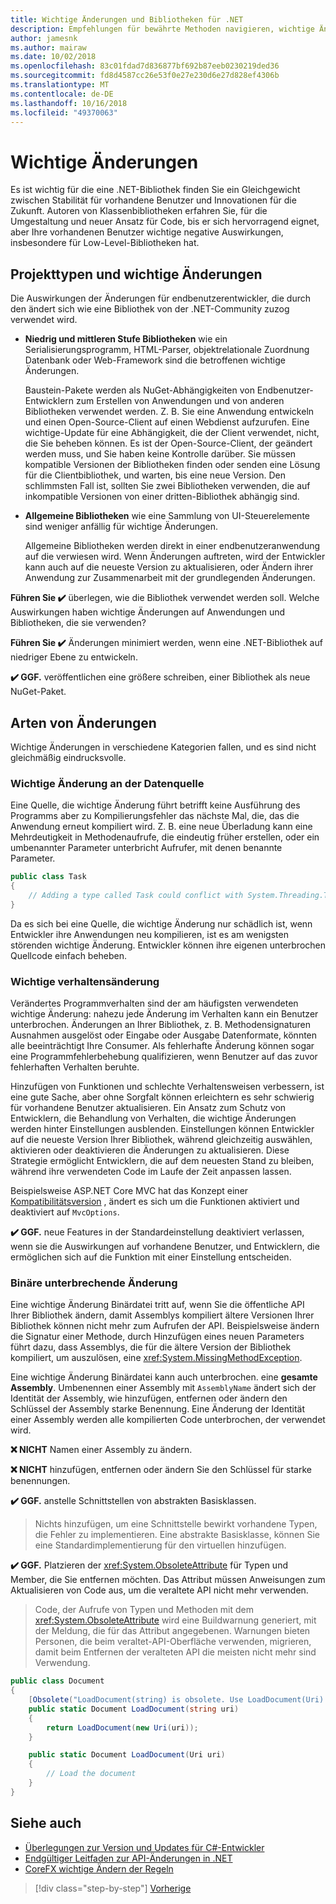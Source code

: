 ```yaml
---
title: Wichtige Änderungen und Bibliotheken für .NET
description: Empfehlungen für bewährte Methoden navigieren, wichtige Änderungen, wenn Sie Bibliotheken für .NET zu erstellen.
author: jamesnk
ms.author: mairaw
ms.date: 10/02/2018
ms.openlocfilehash: 83c01fdad7d836877bf692b87eeb0230219ded36
ms.sourcegitcommit: fd8d4587cc26e53f0e27e230d6e27d828ef4306b
ms.translationtype: MT
ms.contentlocale: de-DE
ms.lasthandoff: 10/16/2018
ms.locfileid: "49370063"
---
```

# <a name="breaking-changes"></a>Wichtige Änderungen

Es ist wichtig für die eine .NET-Bibliothek finden Sie ein Gleichgewicht zwischen Stabilität für vorhandene Benutzer und Innovationen für die Zukunft. Autoren von Klassenbibliotheken erfahren Sie, für die Umgestaltung und neuer Ansatz für Code, bis er sich hervorragend eignet, aber Ihre vorhandenen Benutzer wichtige negative Auswirkungen, insbesondere für Low-Level-Bibliotheken hat.

## <a name="project-types-and-breaking-changes"></a>Projekttypen und wichtige Änderungen

Die Auswirkungen der Änderungen für endbenutzerentwickler, die durch den ändert sich wie eine Bibliothek von der .NET-Community zuzog verwendet wird.

* **Niedrig und mittleren Stufe Bibliotheken** wie ein Serialisierungsprogramm, HTML-Parser, objektrelationale Zuordnung Datenbank oder Web-Framework sind die betroffenen wichtige Änderungen.

  Baustein-Pakete werden als NuGet-Abhängigkeiten von Endbenutzer-Entwicklern zum Erstellen von Anwendungen und von anderen Bibliotheken verwendet werden. Z. B. Sie eine Anwendung entwickeln und einen Open-Source-Client auf einen Webdienst aufzurufen. Eine wichtige-Update für eine Abhängigkeit, die der Client verwendet, nicht, die Sie beheben können. Es ist der Open-Source-Client, der geändert werden muss, und Sie haben keine Kontrolle darüber. Sie müssen kompatible Versionen der Bibliotheken finden oder senden eine Lösung für die Clientbibliothek, und warten, bis eine neue Version. Den schlimmsten Fall ist, sollten Sie zwei Bibliotheken verwenden, die auf inkompatible Versionen von einer dritten-Bibliothek abhängig sind.

* **Allgemeine Bibliotheken** wie eine Sammlung von UI-Steuerelemente sind weniger anfällig für wichtige Änderungen.

  Allgemeine Bibliotheken werden direkt in einer endbenutzeranwendung auf die verwiesen wird. Wenn Änderungen auftreten, wird der Entwickler kann auch auf die neueste Version zu aktualisieren, oder Ändern ihrer Anwendung zur Zusammenarbeit mit der grundlegenden Änderungen.

**Führen Sie ✔️** überlegen, wie die Bibliothek verwendet werden soll. Welche Auswirkungen haben wichtige Änderungen auf Anwendungen und Bibliotheken, die sie verwenden?

**Führen Sie ✔️** Änderungen minimiert werden, wenn eine .NET-Bibliothek auf niedriger Ebene zu entwickeln.

**✔️ GGF.** veröffentlichen eine größere schreiben, einer Bibliothek als neue NuGet-Paket.

## <a name="types-of-breaking-changes"></a>Arten von Änderungen

Wichtige Änderungen in verschiedene Kategorien fallen, und es sind nicht gleichmäßig eindrucksvolle.

### <a name="source-breaking-change"></a>Wichtige Änderung an der Datenquelle

Eine Quelle, die wichtige Änderung führt betrifft keine Ausführung des Programms aber zu Kompilierungsfehler das nächste Mal, die, das die Anwendung erneut kompiliert wird. Z. B. eine neue Überladung kann eine Mehrdeutigkeit in Methodenaufrufe, die eindeutig früher erstellen, oder ein umbenannter Parameter unterbricht Aufrufer, mit denen benannte Parameter.

```csharp
public class Task
{
    // Adding a type called Task could conflict with System.Threading.Tasks.Task at compilation
}
```

Da es sich bei eine Quelle, die wichtige Änderung nur schädlich ist, wenn Entwickler ihre Anwendungen neu kompilieren, ist es am wenigsten störenden wichtige Änderung. Entwickler können ihre eigenen unterbrochen Quellcode einfach beheben.

### <a name="behavior-breaking-change"></a>Wichtige verhaltensänderung

Verändertes Programmverhalten sind der am häufigsten verwendeten wichtige Änderung: nahezu jede Änderung im Verhalten kann ein Benutzer unterbrochen. Änderungen an Ihrer Bibliothek, z. B. Methodensignaturen Ausnahmen ausgelöst oder Eingabe oder Ausgabe Datenformate, könnten alle beeinträchtigt Ihre Consumer. Als fehlerhafte Änderung können sogar eine Programmfehlerbehebung qualifizieren, wenn Benutzer auf das zuvor fehlerhaften Verhalten beruhte.

Hinzufügen von Funktionen und schlechte Verhaltensweisen verbessern, ist eine gute Sache, aber ohne Sorgfalt können erleichtern es sehr schwierig für vorhandene Benutzer aktualisieren. Ein Ansatz zum Schutz von Entwicklern, die Behandlung von Verhalten, die wichtige Änderungen werden hinter Einstellungen ausblenden. Einstellungen können Entwickler auf die neueste Version Ihrer Bibliothek, während gleichzeitig auswählen, aktivieren oder deaktivieren die Änderungen zu aktualisieren. Diese Strategie ermöglicht Entwicklern, die auf dem neuesten Stand zu bleiben, während ihre verwendeten Code im Laufe der Zeit anpassen lassen.

Beispielsweise ASP.NET Core MVC hat das Konzept einer [Kompatibilitätsversion](/aspnet/core/mvc/compatibility-version) , ändert es sich um die Funktionen aktiviert und deaktiviert auf `MvcOptions`.

**✔️ GGF.** neue Features in der Standardeinstellung deaktiviert verlassen, wenn sie die Auswirkungen auf vorhandene Benutzer, und Entwicklern, die ermöglichen sich auf die Funktion mit einer Einstellung entscheiden.

### <a name="binary-breaking-change"></a>Binäre unterbrechende Änderung

Eine wichtige Änderung Binärdatei tritt auf, wenn Sie die öffentliche API Ihrer Bibliothek ändern, damit Assemblys kompiliert ältere Versionen Ihrer Bibliothek können nicht mehr zum Aufrufen der API. Beispielsweise ändern die Signatur einer Methode, durch Hinzufügen eines neuen Parameters führt dazu, dass Assemblys, die für die ältere Version der Bibliothek kompiliert, um auszulösen, eine <xref:System.MissingMethodException>.

Eine wichtige Änderung Binärdatei kann auch unterbrochen. eine **gesamte Assembly**. Umbenennen einer Assembly mit `AssemblyName` ändert sich der Identität der Assembly, wie hinzufügen, entfernen oder ändern den Schlüssel der Assembly starke Benennung. Eine Änderung der Identität einer Assembly werden alle kompilierten Code unterbrochen, der verwendet wird.

**❌ NICHT** Namen einer Assembly zu ändern.

**❌ NICHT** hinzufügen, entfernen oder ändern Sie den Schlüssel für starke benennungen.

**✔️ GGF.** anstelle Schnittstellen von abstrakten Basisklassen.

> Nichts hinzufügen, um eine Schnittstelle bewirkt vorhandene Typen, die Fehler zu implementieren. Eine abstrakte Basisklasse, können Sie eine Standardimplementierung für den virtuellen hinzufügen.

**✔️ GGF.** Platzieren der <xref:System.ObsoleteAttribute> für Typen und Member, die Sie entfernen möchten. Das Attribut müssen Anweisungen zum Aktualisieren von Code aus, um die veraltete API nicht mehr verwenden.

> Code, der Aufrufe von Typen und Methoden mit dem <xref:System.ObsoleteAttribute> wird eine Buildwarnung generiert, mit der Meldung, die für das Attribut angegebenen. Warnungen bieten Personen, die beim veraltet-API-Oberfläche verwenden, migrieren, damit beim Entfernen der veralteten API die meisten nicht mehr sind Verwendung.

```csharp
public class Document
{
    [Obsolete("LoadDocument(string) is obsolete. Use LoadDocument(Uri) instead.")]
    public static Document LoadDocument(string uri)
    {
        return LoadDocument(new Uri(uri));
    }

    public static Document LoadDocument(Uri uri)
    {
        // Load the document
    }
}
```

## <a name="see-also"></a>Siehe auch

* [Überlegungen zur Version und Updates für C#-Entwickler](../../csharp/whats-new/version-update-considerations.md)
* [Endgültiger Leitfaden zur API-Änderungen in .NET](https://stackoverflow.com/questions/1456785/a-definitive-guide-to-api-breaking-changes-in-net)
* [CoreFX wichtige Ändern der Regeln](https://github.com/dotnet/corefx/blob/master/Documentation/coding-guidelines/breaking-change-rules.md)

>[!div class="step-by-step"]
[Vorherige](./versioning.md)
